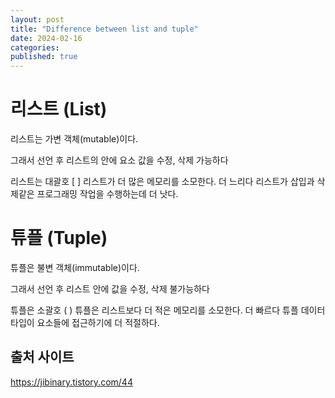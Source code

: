```yaml
---
layout: post
title: "Difference between list and tuple"
date: 2024-02-16
categories:
published: true
---
```


# 리스트 (List)

리스트는 가변 객체(mutable)이다.

그래서 선언 후 리스트의 안에 요소 값을 수정, 삭제 가능하다

리스트는 대괄호 [ ]
리스트가 더 많은 메모리를 소모한다. 더 느리다
리스트가 삽입과 삭제같은 프로그래밍 작업을 수행하는데 더 낫다.
 

# 튜플 (Tuple)

튜플은 불변 객체(immutable)이다.

그래서 선언 후 리스트 안에 값을 수정, 삭제 불가능하다

튜플은 소괄호 ( )
튜플은 리스트보다 더 적은 메모리를 소모한다. 더 빠르다
튜플 데이터타입이 요소들에 접근하기에 더 적절하다.

## 출처 사이트
https://jibinary.tistory.com/44
